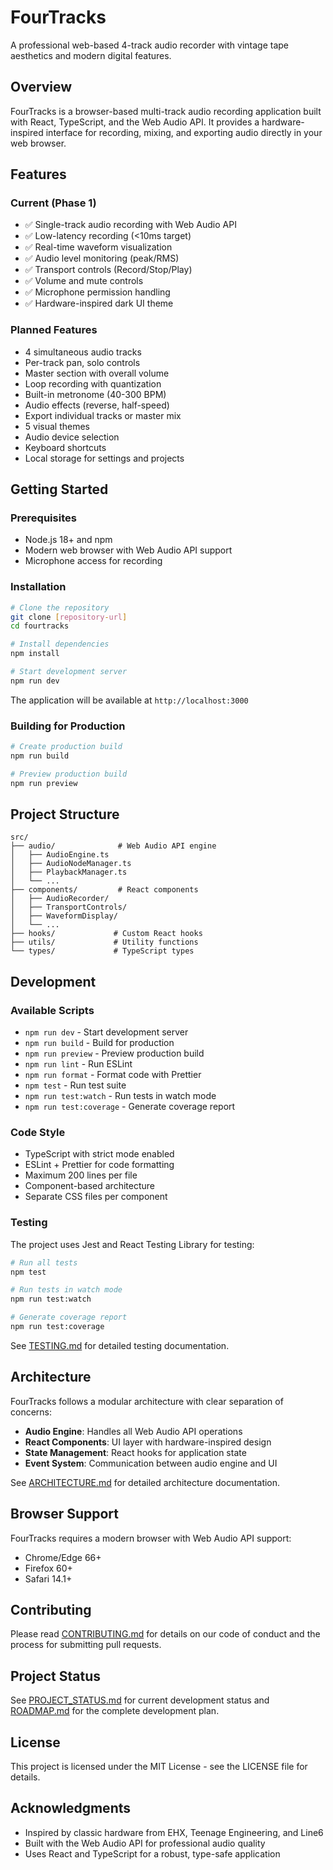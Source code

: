 # FourTracks

A professional web-based 4-track audio recorder with vintage tape aesthetics and modern digital features.

## Overview

FourTracks is a browser-based multi-track audio recording application built with React, TypeScript, and the Web Audio API. It provides a hardware-inspired interface for recording, mixing, and exporting audio directly in your web browser.

## Features

### Current (Phase 1)
- ✅ Single-track audio recording with Web Audio API
- ✅ Low-latency recording (<10ms target)
- ✅ Real-time waveform visualization
- ✅ Audio level monitoring (peak/RMS)
- ✅ Transport controls (Record/Stop/Play)
- ✅ Volume and mute controls
- ✅ Microphone permission handling
- ✅ Hardware-inspired dark UI theme

### Planned Features
- 4 simultaneous audio tracks
- Per-track pan, solo controls
- Master section with overall volume
- Loop recording with quantization
- Built-in metronome (40-300 BPM)
- Audio effects (reverse, half-speed)
- Export individual tracks or master mix
- 5 visual themes
- Audio device selection
- Keyboard shortcuts
- Local storage for settings and projects

## Getting Started

### Prerequisites
- Node.js 18+ and npm
- Modern web browser with Web Audio API support
- Microphone access for recording

### Installation

```bash
# Clone the repository
git clone [repository-url]
cd fourtracks

# Install dependencies
npm install

# Start development server
npm run dev
```

The application will be available at `http://localhost:3000`

### Building for Production

```bash
# Create production build
npm run build

# Preview production build
npm run preview
```

## Project Structure

```
src/
├── audio/              # Web Audio API engine
│   ├── AudioEngine.ts
│   ├── AudioNodeManager.ts
│   ├── PlaybackManager.ts
│   └── ...
├── components/         # React components
│   ├── AudioRecorder/
│   ├── TransportControls/
│   ├── WaveformDisplay/
│   └── ...
├── hooks/             # Custom React hooks
├── utils/             # Utility functions
└── types/             # TypeScript types
```

## Development

### Available Scripts

- `npm run dev` - Start development server
- `npm run build` - Build for production
- `npm run preview` - Preview production build
- `npm run lint` - Run ESLint
- `npm run format` - Format code with Prettier
- `npm test` - Run test suite
- `npm run test:watch` - Run tests in watch mode
- `npm run test:coverage` - Generate coverage report

### Code Style

- TypeScript with strict mode enabled
- ESLint + Prettier for code formatting
- Maximum 200 lines per file
- Component-based architecture
- Separate CSS files per component

### Testing

The project uses Jest and React Testing Library for testing:

```bash
# Run all tests
npm test

# Run tests in watch mode
npm run test:watch

# Generate coverage report
npm run test:coverage
```

See [TESTING.md](TESTING.md) for detailed testing documentation.

## Architecture

FourTracks follows a modular architecture with clear separation of concerns:

- **Audio Engine**: Handles all Web Audio API operations
- **React Components**: UI layer with hardware-inspired design
- **State Management**: React hooks for application state
- **Event System**: Communication between audio engine and UI

See [ARCHITECTURE.md](ARCHITECTURE.md) for detailed architecture documentation.

## Browser Support

FourTracks requires a modern browser with Web Audio API support:

- Chrome/Edge 66+
- Firefox 60+
- Safari 14.1+

## Contributing

Please read [CONTRIBUTING.md](CONTRIBUTING.md) for details on our code of conduct and the process for submitting pull requests.

## Project Status

See [PROJECT_STATUS.md](PROJECT_STATUS.md) for current development status and [ROADMAP.md](ROADMAP.md) for the complete development plan.

## License

This project is licensed under the MIT License - see the LICENSE file for details.

## Acknowledgments

- Inspired by classic hardware from EHX, Teenage Engineering, and Line6
- Built with the Web Audio API for professional audio quality
- Uses React and TypeScript for a robust, type-safe application